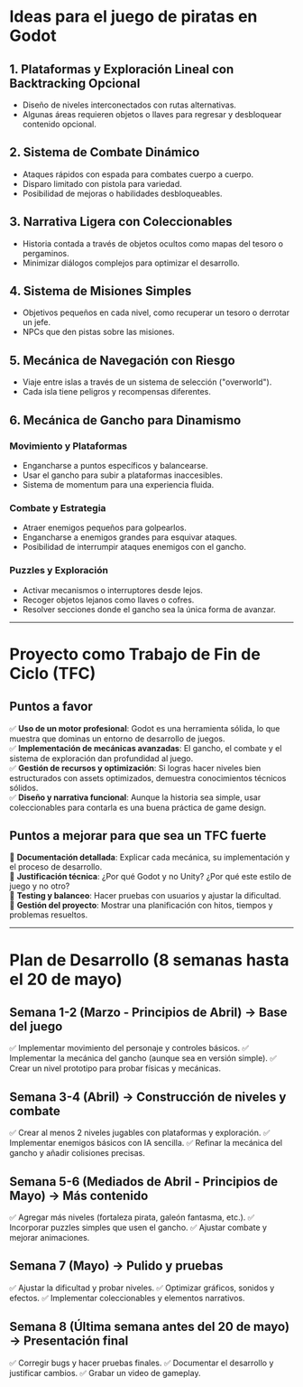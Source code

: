 # Ideas para el juego de piratas en Godot

## 1. Plataformas y Exploración Lineal con Backtracking Opcional
- Diseño de niveles interconectados con rutas alternativas.
- Algunas áreas requieren objetos o llaves para regresar y desbloquear contenido opcional.

## 2. Sistema de Combate Dinámico
- Ataques rápidos con espada para combates cuerpo a cuerpo.
- Disparo limitado con pistola para variedad.
- Posibilidad de mejoras o habilidades desbloqueables.

## 3. Narrativa Ligera con Coleccionables
- Historia contada a través de objetos ocultos como mapas del tesoro o pergaminos.
- Minimizar diálogos complejos para optimizar el desarrollo.

## 4. Sistema de Misiones Simples
- Objetivos pequeños en cada nivel, como recuperar un tesoro o derrotar un jefe.
- NPCs que den pistas sobre las misiones.

## 5. Mecánica de Navegación con Riesgo
- Viaje entre islas a través de un sistema de selección ("overworld").
- Cada isla tiene peligros y recompensas diferentes.

## 6. Mecánica de Gancho para Dinamismo
### Movimiento y Plataformas
- Engancharse a puntos específicos y balancearse.
- Usar el gancho para subir a plataformas inaccesibles.
- Sistema de momentum para una experiencia fluida.

### Combate y Estrategia
- Atraer enemigos pequeños para golpearlos.
- Engancharse a enemigos grandes para esquivar ataques.
- Posibilidad de interrumpir ataques enemigos con el gancho.

### Puzzles y Exploración
- Activar mecanismos o interruptores desde lejos.
- Recoger objetos lejanos como llaves o cofres.
- Resolver secciones donde el gancho sea la única forma de avanzar.

---

# Proyecto como Trabajo de Fin de Ciclo (TFC)

## Puntos a favor
✅ **Uso de un motor profesional**: Godot es una herramienta sólida, lo que muestra que dominas un entorno de desarrollo de juegos.  
✅ **Implementación de mecánicas avanzadas**: El gancho, el combate y el sistema de exploración dan profundidad al juego.  
✅ **Gestión de recursos y optimización**: Si logras hacer niveles bien estructurados con assets optimizados, demuestra conocimientos técnicos sólidos.  
✅ **Diseño y narrativa funcional**: Aunque la historia sea simple, usar coleccionables para contarla es una buena práctica de game design.  

## Puntos a mejorar para que sea un TFC fuerte
🔹 **Documentación detallada**: Explicar cada mecánica, su implementación y el proceso de desarrollo.  
🔹 **Justificación técnica**: ¿Por qué Godot y no Unity? ¿Por qué este estilo de juego y no otro?  
🔹 **Testing y balanceo**: Hacer pruebas con usuarios y ajustar la dificultad.  
🔹 **Gestión del proyecto**: Mostrar una planificación con hitos, tiempos y problemas resueltos.

---

# Plan de Desarrollo (8 semanas hasta el 20 de mayo)

## Semana 1-2 (Marzo - Principios de Abril) → Base del juego
✅ Implementar movimiento del personaje y controles básicos.
✅ Implementar la mecánica del gancho (aunque sea en versión simple).
✅ Crear un nivel prototipo para probar físicas y mecánicas.

## Semana 3-4 (Abril) → Construcción de niveles y combate
✅ Crear al menos 2 niveles jugables con plataformas y exploración.
✅ Implementar enemigos básicos con IA sencilla.
✅ Refinar la mecánica del gancho y añadir colisiones precisas.

## Semana 5-6 (Mediados de Abril - Principios de Mayo) → Más contenido
✅ Agregar más niveles (fortaleza pirata, galeón fantasma, etc.).
✅ Incorporar puzzles simples que usen el gancho.
✅ Ajustar combate y mejorar animaciones.

## Semana 7 (Mayo) → Pulido y pruebas
✅ Ajustar la dificultad y probar niveles.
✅ Optimizar gráficos, sonidos y efectos.
✅ Implementar coleccionables y elementos narrativos.

## Semana 8 (Última semana antes del 20 de mayo) → Presentación final
✅ Corregir bugs y hacer pruebas finales.
✅ Documentar el desarrollo y justificar cambios.
✅ Grabar un video de gameplay.

